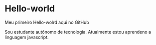 # Hello-world
Meu primeiro Hello-wolrd aqui no GitHub

Sou estudante autónomo de tecnologia. Atualmente estou aprendeno a linguagem javascript.
